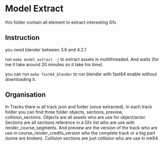 # Model Extract
this folder contain all element to extract interesting Gfx

## Instruction
you need blender between 3.6 and 4.2.1

run `make model_extract -j` to extract assets in multithreaded. And waits (for me it take around 20 minutes so it take his time).

you can run `make fast64_blender` to run blender with fast64 enable without downloading it.

## Organisation
In Tracks there is all track json and folder (once extracted). In each track folder you can find three folder objects, sections, preview, collision_sections. Objects are all assets who are use for object/actor. Sections are all sections reference in a Gfx list who are use with render_course_segments. And preview are the version of the track who are use in course_render_credits_version who the complete track or a big part (some are broken). Collision sections are just collision who are use in mk64.